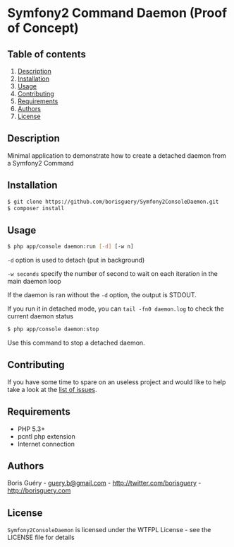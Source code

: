 Symfony2 Command Daemon (Proof of Concept)
=======================

Table of contents
-----------------

1. [Description](#description)
2. [Installation](#installation)
3. [Usage](#usage)
5. [Contributing](#contributing)
6. [Requirements](#requirements)
7. [Authors](#authors)
8. [License](#license)

Description
-----------

Minimal application to demonstrate how to create a detached daemon from a Symfony2 Command

Installation
------------

```bash
$ git clone https://github.com/borisguery/Symfony2ConsoleDaemon.git
$ composer install
```

Usage
-----

```bash
$ php app/console daemon:run [-d] [-w n]
```

`-d` option is used to detach (put in background)

`-w seconds` specify the number of second to wait on each iteration in the main daemon loop

If the daemon is ran without the `-d` option, the output is STDOUT.

If you run it in detached mode, you can `tail -fn0 daemon.log` to check the current daemon status

```bash
$ php app/console daemon:stop
```

Use this command to stop a detached daemon.

Contributing
------------

If you have some time to spare on an useless project and would like to help take a look at the [list of issues](http://github.com/borisguery/Symfony2ConsoleDaemon/issues).

Requirements
------------

* PHP 5.3+
* pcntl php extension
* Internet connection

Authors
-------

Boris Guéry - <guery.b@gmail.com> - <http://twitter.com/borisguery> - <http://borisguery.com>

License
-------

`Symfony2ConsoleDaemon` is licensed under the WTFPL License - see the LICENSE file for details
